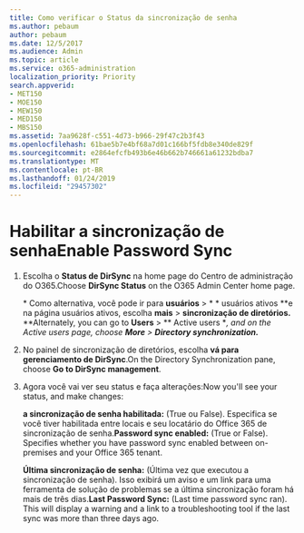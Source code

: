 ```yaml
---
title: Como verificar o Status da sincronização de senha
ms.author: pebaum
author: pebaum
ms.date: 12/5/2017
ms.audience: Admin
ms.topic: article
ms.service: o365-administration
localization_priority: Priority
search.appverid:
- MET150
- MOE150
- MEW150
- MED150
- MBS150
ms.assetid: 7aa9628f-c551-4d73-b966-29f47c2b3f43
ms.openlocfilehash: 61bae5b7e4bf68a7d01c166bf5fdb8e340de829f
ms.sourcegitcommit: e2864efcfb493b6e46b662b746661a61232bdba7
ms.translationtype: MT
ms.contentlocale: pt-BR
ms.lasthandoff: 01/24/2019
ms.locfileid: "29457302"
---
```

# <a name="enable-password-sync"></a><span data-ttu-id="a61ec-102">Habilitar a sincronização de senha</span><span class="sxs-lookup"><span data-stu-id="a61ec-102">Enable Password Sync</span></span>

1.  <span data-ttu-id="a61ec-103">Escolha o **Status de DirSync** na home page do Centro de administração do O365.</span><span class="sxs-lookup"><span data-stu-id="a61ec-103">Choose **DirSync Status** on the O365 Admin Center home page.</span></span> 
    
     <span data-ttu-id="a61ec-104">\* Como alternativa, você pode ir para **usuários** \> \* \* usuários ativos \*\*e na página usuários ativos, escolha **mais** \> **sincronização de diretórios.** \*</span><span class="sxs-lookup"><span data-stu-id="a61ec-104">\*Alternately, you can go to **Users** \> \*\* Active users \**, and on the Active users page, choose **More** \> **Directory synchronization.***</span></span> 
    
2. <span data-ttu-id="a61ec-105">No painel de sincronização de diretórios, escolha **vá para gerenciamento de DirSync**.</span><span class="sxs-lookup"><span data-stu-id="a61ec-105">On the Directory Synchronization pane, choose **Go to DirSync management**.</span></span> 
    
3. <span data-ttu-id="a61ec-106">Agora você vai ver seu status e faça alterações:</span><span class="sxs-lookup"><span data-stu-id="a61ec-106">Now you'll see your status, and make changes:</span></span>
    
    <span data-ttu-id="a61ec-p101">**a sincronização de senha habilitada:** (True ou False). Especifica se você tiver habilitada entre locais e seu locatário do Office 365 de sincronização de senha.</span><span class="sxs-lookup"><span data-stu-id="a61ec-p101">**Password sync enabled:** (True or False). Specifies whether you have password sync enabled between on-premises and your Office 365 tenant.</span></span> 
    
    <span data-ttu-id="a61ec-p102">**Última sincronização de senha:** (Última vez que executou a sincronização de senha). Isso exibirá um aviso e um link para uma ferramenta de solução de problemas se a última sincronização foram há mais de três dias.</span><span class="sxs-lookup"><span data-stu-id="a61ec-p102">**Last Password Sync:** (Last time password sync ran). This will display a warning and a link to a troubleshooting tool if the last sync was more than three days ago.</span></span> 
    

